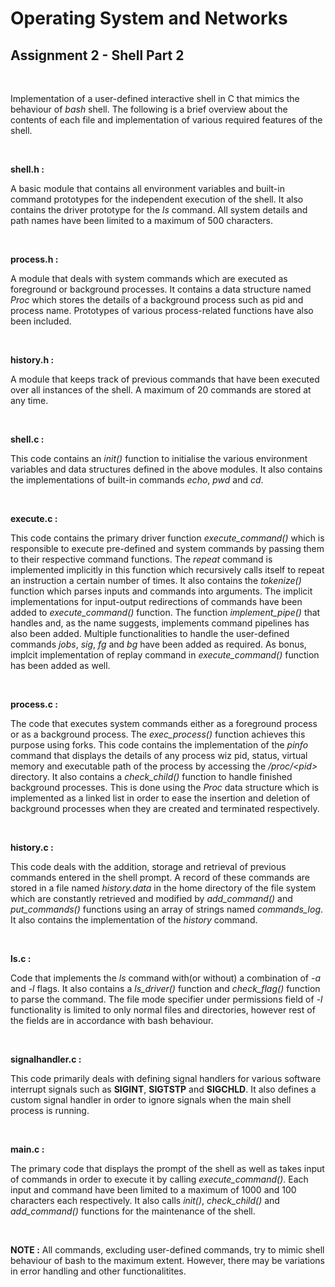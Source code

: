 # Operating System and Networks
## Assignment 2 - Shell Part 2

<br>

Implementation of a user-defined interactive shell in C that mimics the behaviour of *bash* shell. The following is a brief overview about the contents of each file and implementation of various required features of the shell.

<br>

**shell.h :**

A basic module that contains all environment variables and built-in command prototypes for the independent execution of the shell. It also contains the driver prototype for the *ls* command. All system details and path names have been limited to a maximum of 500 characters.

<br>

**process.h :**

A module that deals with system commands which are executed as foreground or background processes. It contains a data structure named *Proc* which stores the details of a background process such as pid and process name. Prototypes of various process-related functions have also been included.

<br>

**history.h :**

A module that keeps track of previous commands that have been executed over all instances of the shell. A maximum of 20 commands are stored at any time.

<br>

**shell.c :**

This code contains an *init()* function to initialise the various environment variables and data structures defined in the above modules. It also contains the implementations of built-in commands *echo*, *pwd* and *cd*.

<br>

**execute.c :**

This code contains the primary driver function *execute_command()* which is responsible to execute pre-defined and system commands by passing them to their respective command functions. The *repeat* command is implemented implicitly in this function which recursively calls itself to repeat an instruction a certain number of times. It also contains the *tokenize()* function which parses inputs and commands into arguments. The implicit implementations for input-output redirections of commands have been added to *execute_command()* function. The function *implement_pipe()* that handles and, as the name suggests, implements command pipelines has also been added.
Multiple functionalities to handle the user-defined commands *jobs*, *sig*, *fg* and *bg* have been added as required. As bonus, implcit implementation of replay command in *execute_command()* function has been added as well.

<br>

**process.c :**

The code that executes system commands either as a foreground process or as a background process. The *exec_process()* function achieves this purpose using forks. This code contains the implementation of the *pinfo* command that displays the details of any process wiz pid, status, virtual memory and executable path of the process by accessing the */proc/\<pid\>* directory. It also contains a *check_child()* function to handle finished background processes. This is done using the *Proc* data structure which is implemented as a linked list in order to ease the insertion and deletion of background processes when they are created and terminated respectively.

<br>

**history.c :**

This code deals with the addition, storage and retrieval of previous commands entered in the shell prompt. A record of these commands are stored in a file named *history.data* in the home directory of the file system which are constantly retrieved and modified by *add_command()* and *put_commands()* functions using an array of strings named *commands_log*. It also contains the implementation of the *history* command.

<br>

**ls.c :**

Code that implements the *ls* command with(or without) a combination of *-a* and *-l* flags. It also contains a *ls_driver()* function and *check_flag()* function to parse the command. The file mode specifier under permissions field of *-l* functionality is limited to only normal files and directories, however rest of the fields are in accordance with bash behaviour.

<br>

**signalhandler.c :**

This code primarily deals with defining signal handlers for various software interrupt signals such as **SIGINT**, **SIGTSTP** and **SIGCHLD**. It also defines a custom signal handler in order to ignore signals when the main shell process is running. 

<br>

**main.c :**

The primary code that displays the prompt of the shell as well as takes input of commands in order to execute it by calling *execute_command()*. Each input and command have been limited to a maximum of 1000 and 100 characters each respectively. It also calls *init()*, *check_child()* and *add_command()* functions for the maintenance of the shell.

<br>

**NOTE :** All commands, excluding user-defined commands, try to mimic shell behaviour of bash to the maximum extent. However, there may be variations in error handling and other functionalitites.